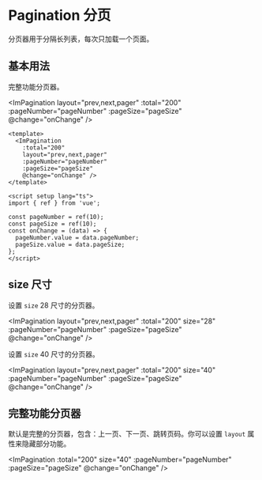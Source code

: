 # Pagination 分页

分页器用于分隔长列表，每次只加载一个页面。

## 基本用法

完整功能分页器。

<ImPagination
layout="prev,next,pager"
:total="200"
:pageNumber="pageNumber"
:pageSize="pageSize"
@change="onChange" />

<script setup >
import { ref } from 'vue';

const pageNumber = ref(10);
const pageSize = ref(10);

const onChange = (data) => {
  console.log(data);
  pageNumber.value = data.pageNumber;
  pageSize.value = data.pageSize;
};
</script>

```vue
<template>
  <ImPagination
    :total="200"
    layout="prev,next,pager"
    :pageNumber="pageNumber"
    :pageSize="pageSize"
    @change="onChange" />
</template>

<script setup lang="ts">
import { ref } from 'vue';

const pageNumber = ref(10);
const pageSize = ref(10);
const onChange = (data) => {
  pageNumber.value = data.pageNumber;
  pageSize.value = data.pageSize;
};
</script>
```

## size 尺寸

设置 `size` 28 尺寸的分页器。

<ImPagination
layout="prev,next,pager"
:total="200"
size="28"
:pageNumber="pageNumber"
:pageSize="pageSize"
@change="onChange" />

设置 `size` 40 尺寸的分页器。

<ImPagination
layout="prev,next,pager"
:total="200"
size="40"
:pageNumber="pageNumber"
:pageSize="pageSize"
@change="onChange" />

## 完整功能分页器

默认是完整的分页器，包含：上一页、下一页、跳转页码。你可以设置 `layout` 属性来隐藏部分功能。

<ImPagination
:total="200"
size="40"
:pageNumber="pageNumber"
:pageSize="pageSize"
@change="onChange" />
